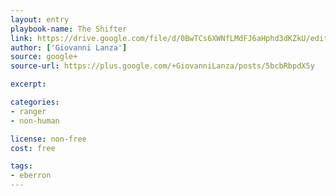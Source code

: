 ```yaml
---
layout: entry
playbook-name: The Shifter
link: https://drive.google.com/file/d/0BwTCs6XWNfLMdFJ6aHphd3dKZkU/edit?usp=sharing
author: ['Giovanni Lanza']
source: google+
source-url: https://plus.google.com/+GiovanniLanza/posts/5bcbRbpdX5y

excerpt:

categories:
- ranger
- non-human

license: non-free
cost: free

tags:
- eberron
---
```

